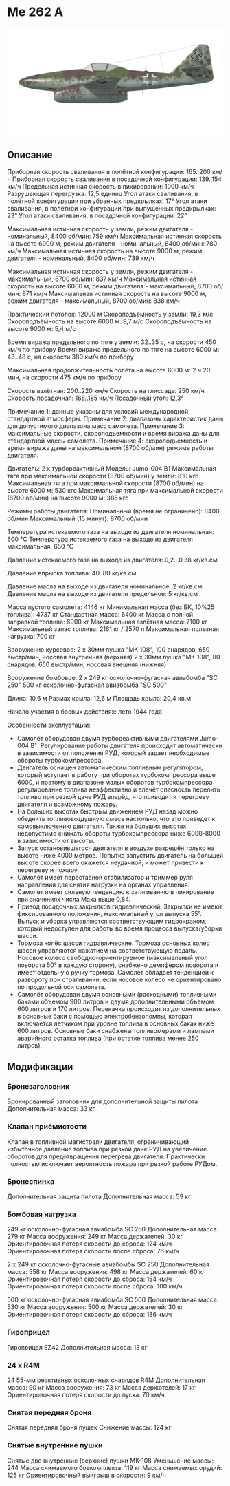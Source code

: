 # Me 262 A

![me262a](../images/me262a.png)

## Описание

Приборная скорость сваливания в полётной конфигурации: 165..200 км/ч
Приборная скорость сваливания в посадочной конфигурации: 139..154 км/ч
Предельная истинная скорость в пикировании: 1000 км/ч
Разрушающая перегрузка: 12,5 единиц
Угол атаки сваливания, в полётной конфигурации при убранных предкрылках: 17°
Угол атаки сваливания, в полётной конфигурации при выпущенных предкрылках: 23°
Угол атаки сваливания, в посадочной конфигурации: 22°

Максимальная истинная скорость у земли, режим двигателя - номинальный, 8400 об/мин: 759 км/ч
Максимальная истинная скорость на высоте 6000 м, режим двигателя - номинальный, 8400 об/мин: 780 км/ч
Максимальная истинная скорость на высоте 9000 м, режим двигателя - номинальный, 8400 об/мин: 739 км/ч

Максимальная истинная скорость у земли, режим двигателя - максимальный, 8700 об/мин: 837 км/ч
Максимальная истинная скорость на высоте 6000 м, режим двигателя - максимальный, 8700 об/мин: 871 км/ч
Максимальная истинная скорость на высоте 9000 м, режим двигателя - максимальный, 8700 об/мин: 838 км/ч

Практический потолок: 12000 м
Скороподъёмность у земли: 19,3 м/с
Скороподъёмность на высоте 6000 м: 9,7 м/с
Скороподъёмность на высоте 9000 м: 5,4 м/с

Время виража предельного по тяге у земли: 32..35 с, на скорости 450 км/ч по прибору
Время виража предельного по тяге на высоте 6000 м: 43..48 с, на скорости 380 км/ч по прибору 

Максимальная продолжительность полёта на высоте 6000 м: 2 ч 20 мин, на скорости 475 км/ч по прибору

Скорость взлётная: 200..220 км/ч
Скорость на глиссаде: 250 км/ч
Скорость посадочная: 165..185 км/ч
Посадочный угол: 12,3°

Примечание 1: данные указаны для условий международной стандартной атмосферы.
Примечание 2: диапазоны характеристик даны для допустимого диапазона масс самолета.
Примечание 3: максимальные скорости, скороподъемности и время виража даны для стандартной массы самолета.
Примечание 4: скороподъемность и время виража даны на максимальном (8700 об/мин) режиме работы двигателя.

Двигатель: 2 x турбореактивный
Модель: Jumo-004 B1
Максимальная тяга при максимальной скорости (8700 об/мин) у земли: 810 кгс
Максимальная тяга при максимальной скорости (8700 об/мин) на высоте 6000 м: 530 кгс
Максимальная тяга при максимальной скорости (8700 об/мин) на высоте 9000 м: 385 кгс

Режимы работы двигателя:
Номинальный (время не ограничено): 8400 об/мин
Максимальный (15 минут): 8700 об/мин

Температура истекаемого газа на выходе из двигателя номинальная: 600 °С
Температура истекаемого газа на выходе из двигателя максимальная: 650 °С

Давление истекаемого газа на выходе из двигателя: 0,2...0,38 кг/кв.см

Давление впрыска топлива: 40..80 кг/кв.см

Давление масла на выходе из двигателя номинальное: 2 кг/кв.см
Давление масла на выходе из двигателя предельное: 5 кг/кв.см

Масса пустого самолета: 4146 кг
Минимальная масса (без БК, 10%25 топлива): 4737 кг
Стандартная масса: 6400 кг
Масса с полной заправкой топлива: 6900 кг
Максимальная взлётная масса: 7100 кг
Максимальный запас топлива: 2161 кг / 2570 л
Максимальная полезная нагрузка: 700 кг

Вооружение курсовое:
2 x 30мм пушка "MK 108", 100 снарядов, 650 выстр/мин, носовая внутренняя (верхняя)
2 x 30мм пушка "MK 108", 80 снарядов, 650 выстр/мин, носовая внешняя (нижняя)

Вооружение бомбовое:
2 x 249 кг осколочно-фугасная авиабомба "SC 250"
500 кг осколочно-фугасная авиабомба "SC 500"

Длина: 10,6 м
Размах крыла: 12,6 м
Площадь крыла: 20,4 кв.м

Начало участия в боевых действиях: лето 1944 года

Особенности эксплуатации:
- Самолёт оборудован двумя турбореактивными двигателями Jumo-004 B1. Регулирование работы двигателя происходит автоматически в зависимости от положения РУД, который задает необходимые обороты турбокомпрессора.
- Двигатель оснащен автоматическим топливным регулятором, который вступает в работу при оборотах турбокомпрессора выше 6000, и поэтому в диапазоне малых оборотов турбокомпрессора регулирование топлива неэффективно и влечёт опасность перелить топливо при резкой даче РУД вперёд, что приводит к перегреву двигателя и возможному пожару.
- На больших высотах быстрым движением РУД назад можно обеднить топливовоздушную смесь настолько, что это приведет к самовыключению двигателя. Также на больших высотах недопустимо снижать обороты турбокомпрессора ниже 6000-8000 в зависимости от высоты.
- Запуск остановившегося двигателя в воздухе разрешён только на высоте ниже 4000 метров. Попытка запустить двигатель на большей высоте скорее всего окажется неудачной, и может привести к перегреву и пожару.
- Самолёт имеет переставной стабилизатор и триммер руля направления для снятия нагрузки на органах управления.
- Самолет имеет сильную тенденцию к затягиванию в пикирование при значениях числа Маха выше 0,84. 
- Привод посадочных закрылков гидравлический. Закрылки не имеют фиксированного положения, максимальный угол выпуска 55°. Выпуск и уборка управляются соответствующим гидрокраном, который недоступен для работы во время процесса выпуска/уборки шасси.
- Тормоза колёс шасси гидравлические. Тормоза основных колес шасси управляются нажатием на соответствующую педаль. Носовое колесо свободно-ориентируемое (максимальный угол поворота 50° в каждую сторону), снабжено демпфером поворота и имеет отдельную ручку тормоза. Самолет обладает тенденцией к развороту при страгивании, если носовое колесо не ориентировано по продольной оси самолета.
- Самолёт оборудован двумя основными (расходными) топливными баками объемом 900 литров и двумя дополнительными объемом 600 литров и 170 литров. Перекачка происходит из дополнительных в основные баки с помощью электробензопомпы, которая включается летчиком при уровне топлива в основных баках ниже 600 литров. Основные баки снабжены топливомерами и лампами аварийного остатка топлива (при остатке топлива менее 250 литров).

## Модификации


### Бронезаголовник

Бронированный заголовник для дополнительной защиты пилота
Дополнительная масса: 33 кг


### Клапан приёмистости

Клапан в топливной магистрали двигателя, ограничивающий избыточное давление топлива при резкой даче РУД на увеличение оборотов для предотвращения перегрева двигателя. Практически полностью исключает вероятность пожара при резкой работе РУДом.


### Бронеспинка

Дополнительная защита пилота
Дополнительная масса: 59 кг


### Бомбовая нагрузка

249 кг осколочно-фугасная авиабомба SC 250
Дополнительная масса: 279 кг
Масса вооружения: 249 кг
Масса держателей: 30 кг
Ориентировочная потеря скорости до сброса: 124 км/ч
Ориентировочная потеря скорости после сброса: 76 км/ч

2 x 249 кг осколочно-фугасные авиабомбы SC 250
Дополнительная масса: 558 кг
Масса вооружения: 498 кг
Масса держателей: 60 кг
Ориентировочная потеря скорости до сброса: 154 км/ч
Ориентировочная потеря скорости после сброса: 100 км/ч

500 кг осколочно-фугасная авиабомба SC 500
Дополнительная масса: 530 кг
Масса вооружения: 500 кг
Масса держателей: 30 кг
Ориентировочная потеря скорости до сброса: 136 км/ч


### Гироприцел

Гироприцел EZ42
Дополнительная масса: 13 кг


### 24 х R4M

24 55-мм реактивных осколочных снарядов R4M
Дополнительная масса: 90 кг
Масса вооружения: 73 кг
Масса держателей: 17 кг
Ориентировочная потеря скорости до пуска: 70 км/ч


### Снятая передняя броня

Снятая передняя броня пушек
Снижение массы: 124 кг


### Снятые внутренние пушки

Снятые две внутренние (верхние) пушки MK-108
Уменьшение массы: 244
Масса снимаемого боекомплекта: 119 кг
Масса снимаемых орудий: 125 кг
Ориентировочный выигрыш в скорости: 9 км/ч